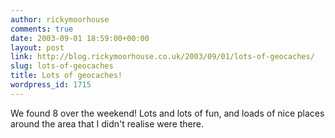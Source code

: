 ```yaml
---
author: rickymoorhouse
comments: true
date: 2003-09-01 18:59:00+00:00
layout: post
link: http://blog.rickymoorhouse.co.uk/2003/09/01/lots-of-geocaches/
slug: lots-of-geocaches
title: Lots of geocaches!
wordpress_id: 1715
---
```


We found 8 over the weekend! Lots and lots of fun, and loads of nice places around the area that I didn't realise were there.
